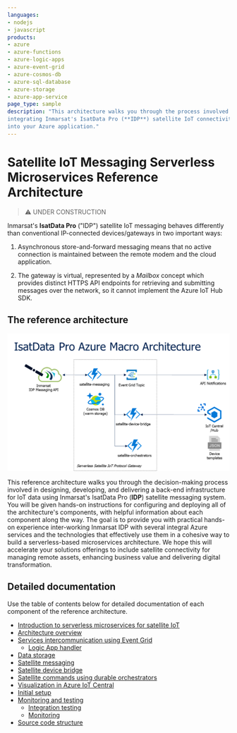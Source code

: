 ```yaml
---
languages:
- nodejs
- javascript
products:
- azure
- azure-functions
- azure-logic-apps
- azure-event-grid
- azure-cosmos-db
- azure-sql-database
- azure-storage
- azure-app-service
page_type: sample
description: "This architecture walks you through the process involved in 
integrating Inmarsat's IsatData Pro (**IDP**) satellite IoT connectivity 
into your Azure application."
---
```


# Satellite IoT Messaging Serverless Microservices Reference Architecture

> :warning: UNDER CONSTRUCTION

Inmarsat's **IsatData Pro** ("IDP") satellite IoT messaging behaves differently 
than conventional IP-connected devices/gateways in two important ways:

1. Asynchronous store-and-forward messaging means that no active connection is 
maintained between the remote modem and the cloud application.

2. The gateway is virtual, represented by a *Mailbox* concept which provides 
distinct HTTPS API endpoints for retrieving and submitting messages over the 
network, so it cannot implement the Azure IoT Hub SDK.

## The reference architecture

![IsatData Pro Macro Architecture](docs/media/isatdatapro-azure-macro-architecture.png)

This reference architecture walks you through the decision-making process 
involved in designing, developing, and delivering a back-end infrastructure for 
IoT data using Inmarsat's IsatData Pro (**IDP**) satellite messaging system. 
You will be given hands-on instructions for configuring and deploying all of the 
architecture's components, with helpful information about each component along 
the way. The goal is to provide you with practical hands-on experience 
inter-working Inmarsat IDP with several integral Azure services and the 
technologies that effectively use them in a cohesive way to build a 
serverless-based microservices architecture. We hope this will accelerate 
your solutions offerings to include satellite connectivity for managing 
remote assets, enhancing business value and delivering digital transformation.

<!--
## Customer scenario

AgriGrow is an established provider of irrigation systems. Many of AgriGrow's 
customers have field operations outside of cellular and WiFi coverage and as a 
result still have a number of time- and labour-intensive operations to manage 
yield in those areas.  If something malfunctions or is mis-positioned it could 
mean hours of ineffective or even damaging water or fertilizer distribution.  
The ability to automate some of these operations would free up specialized 
skills to proactively fix problems rather than lose time in detecting the 
problem in the first place, and in many cases could avoid the need to travel to 
the remote field.  Satellite messaging provides an economical and 
power-efficient way to automate remote machinery and improve responsiveness to 
changing operating conditions.

AgriGrow wants to provide more value to its customers and get a leading edge on 
its competition.  It needs a solution that can scale and deploy anywhere in the 
world to maximize its addressable markets, and can be connected anywhere.  The 
company's technical leadership knows that its solutions have to be easy to use 
and ultra-reliable to deliver customer excellence and success.  But they are not 
interested in maintaining infrastructure, since they feel as though their 
company's time is best spent on their core strength: delivering market leading 
agricultural productivity solutions to farmers. The details of implementation 
like serverless and cloud don't matter to their customers, but the promise of 
consumption-based pricing, where you only pay for what you use and nothing more, 
enables them to grow and adapt their solution over time. Furthermore, they have 
heard many good things about how serverless platforms help you prototype and 
develop faster by reducing the amount of code and configuration required by more 
traditional web platforms.

The AgriGrow team already uses 2G/3G/4G communications where available, and 
after researching options for remote connectivity has decided that Inmarsat's 
*IsatData Pro* service delivers global coverage, ultra-low power consumption, 
and reliable two-way communications with near real-time data delivery.

During their initial research phase consisting of comparing serverless offerings 
and creating rapid prototypes, AgriGrow's team has decided to build their 
irrigation automation application on Azure's serverless components, given the 
breadth of options and unique capabilities for orchestrating serverless 
activities, such as 
[Durable Functions](https://docs.microsoft.com/azure/azure-functions/durable-functions-overview). 
They also want to investigate using the [microservices](https://aka.ms/azure-microservices) 
pattern in their solution design, as it seems like a good fit alongside 
[Azure functions](https://docs.microsoft.com/azure/azure-functions/functions-overview), 
[API Management](https://docs.microsoft.com/azure/api-management/api-management-key-concepts), 
[Event Grid](https://docs.microsoft.com/azure/event-grid/overview), and other 
key components and services. Being able to monitor the solution as a whole is 
an important capability they want to put in place from the start, especially 
since they are relying on so many components. Finally, they wish to simplify 
the lifecycle management of all these pieces of the puzzle by applying 
[DevOps](https://docs.microsoft.com/azure/devops/learn/what-is-devops) practices 
to automate continuous integration and deployment, end-to-end.

## Explore AgriGrow's solution using serverless and microservices

[Read about AgriGrow's solution](tbd url) and overall architecture design and 
decisions. The article will briefly explain the concepts around both serverless 
and microservices, satellite messaging, and how they can be used together to 
build solutions with little to no infrastructure overhead. It will then walk you 
through the sample solution you will deploy in the lab, broken down into its 
architectural components.

## Deploy AgriGrow's solution today with a hands-on lab

After learning about AgriGrow's 
[serverless microservices architecture](docs/introduction.md), 
deploy the companion solution by following the step-by-step 
[hands-on lab](docs/setup.md), 
or take the shortcut and deploy with a few clicks [using our templates](tbd).

Each section of the lab will briefly explain what you are trying to accomplish 
and why. It will also link you to the relevant portion of the 
[architecture](documentation/architecture-overview.md).
-->

## Detailed documentation

Use the table of contents below for detailed documentation of each component of 
the reference architecture.

- [Introduction to serverless microservices for satellite IoT](docs/introduction.md)
- [Architecture overview](docs/architecture-overview.md)
- [Services intercommunication using Event Grid](docs/services-intercommunication.md)
  - [Logic App handler](docs/services-intercommunication.md#notifications-logic-app)
- [Data storage](docs/data-storage.md)
- [Satellite messaging](satellite-messaging/README.md)
- [Satellite device bridge](device-bridge/README.md)
- [Satellite commands using durable orchestrators](orchestrators/README.md)
- [Visualization in Azure IoT Central](docs/visualization.md)
- [Initial setup](docs/setup.md)
- [Monitoring and testing](docs/monitoring-testing.md)
  - [Integration testing](docs/monitoring-testing.md#integration-testing)
  - [Monitoring](docs/monitoring-testing.md#monitoring)
- [Source code structure](docs/source-code-structure.md)